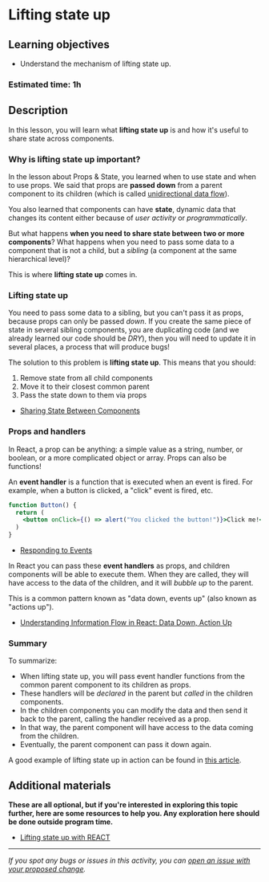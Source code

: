 # Lifting state up

## Learning objectives

- Understand the mechanism of lifting state up.

### Estimated time: 1h

## Description

In this lesson, you will learn what **lifting state up** is and how it's useful to share state across components.

### Why is lifting state up important?

In the lesson about Props & State, you learned when to use state and when to use props. We said that props are **passed down** from a parent component to its children (which is called [unidirectional data flow](https://www.educative.io/answers/what-is-unidirectional-data-flow-in-react)).

You also learned that components can have **state**, dynamic data that changes its content either because of _user activity_ or _programmatically_.

But what happens **when you need to share state between two or more components**? What happens when you need to pass some data to a component that is not a child, but a _sibling_ (a component at the same hierarchical level)?

This is where **lifting state up** comes in.

### Lifting state up

You need to pass some data to a sibling, but you can't pass it as props, because props can only be passed _down_. If you create the same piece of state in several sibling components, you are duplicating code (and we already learned our code should be _DRY_), then you will need to update it in several places, a process that will produce bugs!

The solution to this problem is **lifting state up**. This means that you should:

1. Remove state from all child components
2. Move it to their closest common parent
3. Pass the state down to them via props

- [Sharing State Between Components](https://beta.reactjs.org/learn/sharing-state-between-components)

### Props and handlers

In React, a prop can be anything: a simple value as a string, number, or boolean, or a more complicated object or array. Props can also be functions!

An **event handler** is a function that is executed when an event is fired. For example, when a button is clicked, a "click" event is fired, etc.

```jsx
function Button() {
  return (
    <button onClick={() => alert("You clicked the button!")}>Click me!</button>
  )
}
```

- [Responding to Events](https://beta.reactjs.org/learn/responding-to-events)

In React you can pass these **event handlers** as props, and children components will be able to execute them. When they are called, they will have access to the data of the children, and it will _bubble up_ to the parent.

This is a common pattern known as "data down, events up" (also known as "actions up").

- [Understanding Information Flow in React: Data Down, Action Up](https://medium.com/swlh/understanding-information-flow-in-react-data-down-action-up-b6c792a8b010)

### Summary

To summarize:

- When lifting state up, you will pass event handler functions from the common parent component to its children as props.
- These handlers will be _declared_ in the parent but _called_ in the children components.
- In the children components you can modify the data and then send it back to the parent, calling the handler received as a prop.
- In that way, the parent component will have access to the data coming from the children.
- Eventually, the parent component can pass it down again.

A good example of lifting state up in action can be found in [this article](https://www.geeksforgeeks.org/lifting-state-up-in-reactjs/).

## Additional materials

**These are all optional, but if you're interested in exploring this topic further, here are some resources to help you. Any exploration here should be done outside program time.**

- [Lifting state up with REACT ](https://www.youtube.com/watch?v=ahKsy1FS45k)

---

_If you spot any bugs or issues in this activity, you can [open an issue with your proposed change](https://github.com/microverseinc/curriculum-transversal-skills/blob/main/git-github/articles/open_issue.md)._